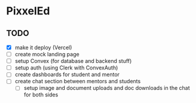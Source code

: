 # PixxelEd

## TODO

- [x] make it deploy (Vercel)
- [ ] create mock landing page
- [ ] setup Convex (for database and backend stuff)
- [ ] setup auth (using Clerk with ConvexAuth)
- [ ] create dashboards for student and mentor
- [ ] create chat section between mentors and students
    - [ ] setup image and document uploads and doc downloads in the chat for both sides
